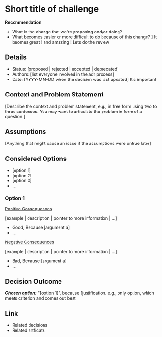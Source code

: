 # Short title of challenge

**Recommendation**
* What is the change that we're proposing and/or doing? 
* What becomes easier or more difficult to do because of this change? ]
It beomes great ! and amazing ! Lets do the review

## Details
* Status: [proposed | rejected | accepted | deprecated]
* Authors: [list everyone involved in the adr process] 
* Date: [YYYY-MM-DD when the decision was last updated] It's important 


## Context and Problem Statement
[Describe the context and problem statement, e.g., in free form using two to three sentences. You may want to articulate the problem in form of a question.]

## Assumptions <!-- optional -->
[Anything that might cause an issue if the assumptions were untrue later]

## Considered Options
* [option 1]
* [option 2]
* [option 3]
* ... <!-- numbers of options can vary -->

### Option 1

<ins>Positive Consequences</ins>

[example | description | pointer to more information | …]

* Good, Because [argument a]
* ...

<ins>Negative Consequences</ins>

[example | description | pointer to more information | …]

* Bad, Because [argument a]
* ...


## Decision Outcome

***Chosen option:*** "[option 1]", because [justification. e.g., only option, which meets criterion and comes out best


## Link  <!-- optional -->
* Related decisions
* Related artficats 
